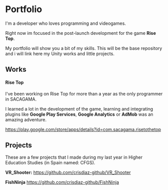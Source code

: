 # Portfolio
I'm a developer who loves programming and videogames. 

Right now im focused in the post-launch development for the game **Rise Top**.

My portfolio will show you a bit of my skills. This will be the base repository and i will link here my Unity works and little projects.

## Works
#### Rise Top
I've been working on Rise Top for more than a year as the only programmer in SACAGAMA.

I learned a lot in the development of the game, learning and integrating plugins like **Google Play Services**, **Google Analytics** or **AdMob** was an amazing adventure.

https://play.google.com/store/apps/details?id=com.sacagama.risetothetop


## Projects
These are a few projects that I made during my last year in  Higher Education Studies (in Spain named: CFGS).

**VR_Shooter:** https://github.com/crisdiaz-github/VR_Shooter

**FishNinja** https://github.com/crisdiaz-github/FishNinja
